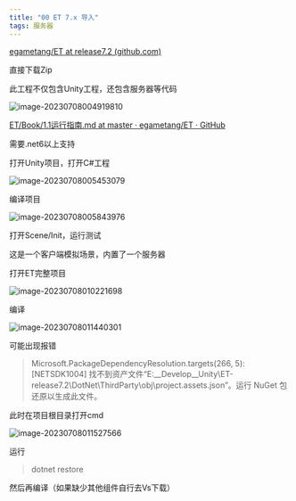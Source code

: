 ```yaml
---
title: "00 ET 7.x 导入"
tags: 服务器
---
```


[egametang/ET at release7.2 (github.com)](https://github.com/egametang/ET/tree/release7.2)

直接下载Zip

此工程不仅包含Unity工程，还包含服务器等代码

![image-20230708004919810](https://cdn.jsdelivr.net/gh/Chutj/CloudImg@master/imgimage-20230708004919810.png)



[ET/Book/1.1运行指南.md at master · egametang/ET · GitHub](https://github.com/egametang/ET/blob/master/Book/1.1运行指南.md)

需要.net6以上支持



打开Unity项目，打开C#工程

![image-20230708005453079](https://cdn.jsdelivr.net/gh/Chutj/CloudImg@master/imgimage-20230708005453079.png)



编译项目

![image-20230708005843976](https://cdn.jsdelivr.net/gh/Chutj/CloudImg@master/imgimage-20230708005843976.png)



打开Scene/Init，运行测试

这是一个客户端模拟场景，内置了一个服务器



打开ET完整项目

![image-20230708010221698](https://cdn.jsdelivr.net/gh/Chutj/CloudImg@master/imgimage-20230708010221698.png)

编译

![image-20230708011440301](https://cdn.jsdelivr.net/gh/Chutj/CloudImg@master/imgimage-20230708011440301.png)



可能出现报错

>   Microsoft.PackageDependencyResolution.targets(266, 5): [NETSDK1004] 找不到资产文件“E:\__Develop__Unity\ET-release7.2\DotNet\ThirdParty\obj\project.assets.json”。运行 NuGet 包还原以生成此文件。

此时在项目根目录打开cmd

![image-20230708011527566](https://cdn.jsdelivr.net/gh/Chutj/CloudImg@master/imgimage-20230708011527566.png)

运行

> dotnet restore

然后再编译（如果缺少其他组件自行去Vs下载）

